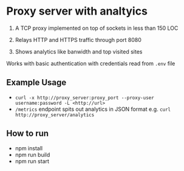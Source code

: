 # Proxy server with analtyics

1) A TCP proxy implemented on top of sockets in less than 150 LOC

3) Relays HTTP and HTTPS traffic through port 8080

2) Shows analytics like banwidth and top visited sites

Works with basic authentication with credentials read from `.env` file

## Example Usage

* `curl -x http://proxy_server:proxy_port --proxy-user username:password -L <http://url>`
* `/metrics` endpoint spits out analytics in JSON format e.g. `curl http://proxy_server/analytics`


## How to run

* npm install
* npm run build
* npm run start


